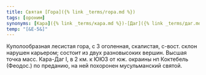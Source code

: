 ```yaml
---
title: Святая [Гора]({% link _terms/гора.md %})
tags: [ороним]
synonyms: [Кара]({% link _terms/кара.md %})-[Даг]({% link _terms/даг.md %})
temp: "[&Е-5&]"
---
```


Куполообразная лесистая гора, с З оголенная, скалистая, с-вост. склон нарушен
карьером; состоит из двух разновысоких вершин. Высшая точка масс. Кара-Даг I, в
2 км. к ЮЮЗ от юж. окраины нп Коктебель (Феодос.) по преданию, на ней похоронен
мусульманский святой.

